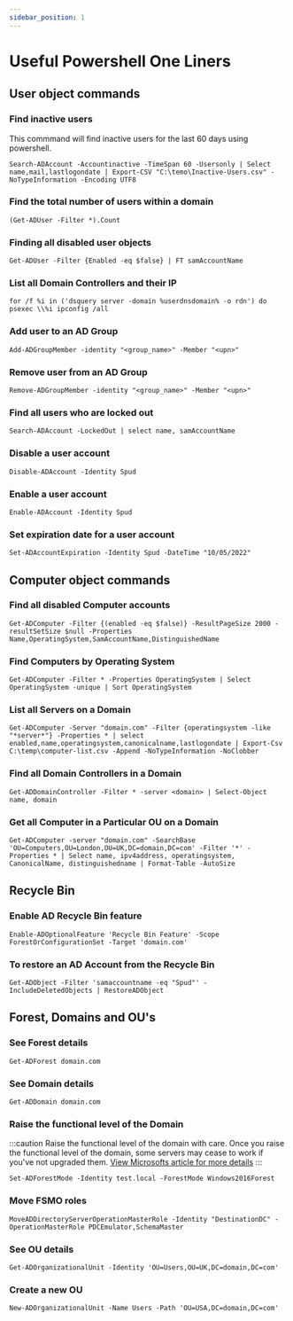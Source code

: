 ```yaml
---
sidebar_position: 1
---
```


# Useful Powershell One Liners

## User object commands

### Find inactive users

This commmand will find inactive users for the last 60 days using powershell.

```
Search-ADAccount -Accountinactive -TimeSpan 60 -Usersonly | Select name,mail,lastlogondate | Export-CSV "C:\temo\Inactive-Users.csv" -NoTypeInformation -Encoding UTF8
```

### Find the total number of users within a domain

```
(Get-ADUser -Filter *).Count
```

### Finding all disabled user objects

```
Get-ADUser -Filter {Enabled -eq $false} | FT samAccountName
```

### List all Domain Controllers and their IP

```
for /f %i in ('dsquery server -domain %userdnsdomain% -o rdn') do psexec \\%i ipconfig /all
```

### Add user to an AD Group

```
Add-ADGroupMember -identity "<group_name>" -Member "<upn>"
```

### Remove user from an AD Group

```
Remove-ADGroupMember -identity "<group_name>" -Member "<upn>"
```

### Find all users who are locked out

```
Search-ADAccount -LockedOut | select name, samAccountName
```

### Disable a user account

```
Disable-ADAccount -Identity Spud
```

### Enable a user account

```
Enable-ADAccount -Identity Spud
```

### Set expiration date for a user account

```
Set-ADAccountExpiration -Identity Spud -DateTime "10/05/2022"
```


## Computer object commands

### Find all disabled Computer accounts

```
Get-ADComputer -Filter {(enabled -eq $false)} -ResultPageSize 2000 -resultSetSize $null -Properties Name,OperatingSystem,SamAccountName,DistinguishedName
```

### Find Computers by Operating System

```
Get-ADComputer -Filter * -Properties OperatingSystem | Select OperatingSystem -unique | Sort OperatingSystem
```

### List all Servers on a Domain

```
Get-ADComputer -Server "domain.com" -Filter {operatingsystem -like "*server*"} -Properties * | select enabled,name,operatingsystem,canonicalname,lastlogondate | Export-Csv C:\temp\computer-list.csv -Append -NoTypeInformation -NoClobber
```

### Find all Domain Controllers in a Domain

```
Get-ADDomainController -Filter * -server <domain> | Select-Object name, domain
```

### Get all Computer in a Particular OU on a Domain

```
Get-ADComputer -server "domain.com" -SearchBase 'OU=Computers,OU=London,OU=UK,DC=domain,DC=com' -Filter '*' -Properties * | Select name, ipv4address, operatingsystem, CanonicalName, distinguishedname | Format-Table -AutoSize
```

## Recycle Bin

### Enable AD Recycle Bin feature

```
Enable-ADOptionalFeature 'Recycle Bin Feature' -Scope ForestOrConfigurationSet -Target 'domain.com'
```

### To restore an AD Account from the Recycle Bin

```
Get-ADObject -Filter 'samaccountname -eq "Spud"' -IncludeDeletedObjects | RestoreADObject
```

## Forest, Domains and OU's

### See Forest details

```
Get-ADForest domain.com
```

### See Domain details

```
Get-ADDomain domain.com
```

### Raise the functional level of the Domain

:::caution
Raise the functional level of the domain with care. Once you raise the functional level of the domain, some servers may cease to work if you've not upgraded them. [View Microsofts article for more details](https://docs.microsoft.com/en-us/windows-server/identity/ad-ds/active-directory-functional-levels)
:::

```
Set-ADForestMode -Identity test.local -ForestMode Windows2016Forest
```

### Move FSMO roles

```
MoveADDirectoryServerOperationMasterRole -Identity "DestinationDC" -OperationMasterRole PDCEmulator,SchemaMaster
```

### See OU details

```
Get-ADOrganizationalUnit -Identity 'OU=Users,OU=UK,DC=domain,DC=com'
```

### Create a new OU

```
New-ADOrganizationalUnit -Name Users -Path 'OU=USA,DC=domain,DC=com'
```

